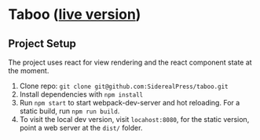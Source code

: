 # Taboo ([live version](https://SiderealPress.github.io/taboo/))

## Project Setup
The project uses react for view rendering and the react component state at the moment.

1. Clone repo: `git clone git@github.com:SiderealPress/taboo.git`
2. Install dependencies with `npm install`
3. Run `npm start` to start webpack-dev-server and hot reloading. For a static build, run `npm run build`.
4. To visit the local dev version, visit `locahost:8080`, for the static version, point a web server at the `dist/` folder.
